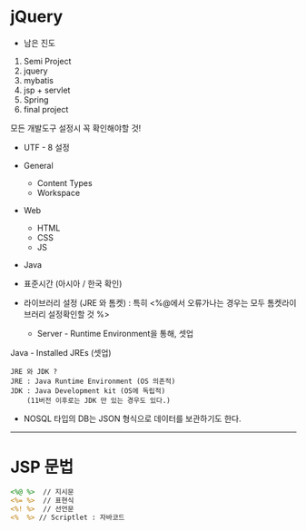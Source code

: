 # jQuery

- 남은 진도

1. Semi Project
2. jquery
3. mybatis
4. jsp + servlet
5. Spring
6. final project


모든 개발도구 설정시 꼭 확인해야할 것!

- UTF - 8 설정

- General 
  - Content Types
  - Workspace
- Web
  - HTML
  - CSS
  - JS
- Java
  
- 표준시간 (아시아 / 한국 확인)
- 라이브러리 설정 (JRE 와 톰켓) : 특히 <%@에서 오류가나는 경우는 모두 톰켓라이브러리 설정확인할 것  %>
  - Server - Runtime Environment을 통해, 셋업

Java - Installed JREs (셋업)

```
JRE 와 JDK ?
JRE : Java Runtime Environment (OS 의존적)
JDK : Java Development kit (OS에 독립적)
    (11버전 이후로는 JDK 만 있는 경우도 있다.)
 ```

 * NOSQL 타입의 DB는 JSON 형식으로 데이터를 보관하기도 한다.


----


# JSP 문법
```JSP
<%@ %>  // 지시문
<%= %>  // 표현식
<%! %>  // 선언문
<%  %> // Scriptlet : 자바코드

```
